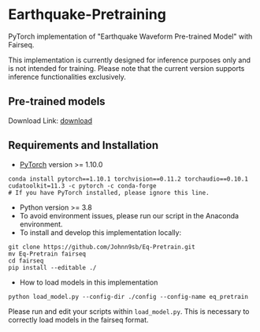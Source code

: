 # Earthquake-Pretraining
PyTorch implementation of "Earthquake Waveform Pre-trained Model" with Fairseq.

This implementation is currently designed for inference purposes only and is not intended for training.
Please note that the current version supports inference functionalities exclusively.

## Pre-trained models
Download Link: [download](https://drive.google.com/file/d/1QRpMPg4Q-gOQpfDoS5NbmiVzIMb6njS9/view?usp=sharing)


## Requirements and Installation
+ [PyTorch](https://pytorch.org/) version >= 1.10.0
```
conda install pytorch==1.10.1 torchvision==0.11.2 torchaudio==0.10.1 cudatoolkit=11.3 -c pytorch -c conda-forge
# If you have PyTorch installed, please ignore this line.
```
+ Python version >= 3.8
+ To avoid environment issues, please run our script in the Anaconda environment.
+ To install and develop this implementation locally:
```
git clone https://github.com/Johnn9sb/Eq-Pretrain.git
mv Eq-Pretrain fairseq
cd fairseq
pip install --editable ./
```
+ How to load models in this implementation
```
python load_model.py --config-dir ./config --config-name eq_pretrain
```
Please run and edit your scripts within `load_model.py`.
This is necessary to correctly load models in the fairseq format.
